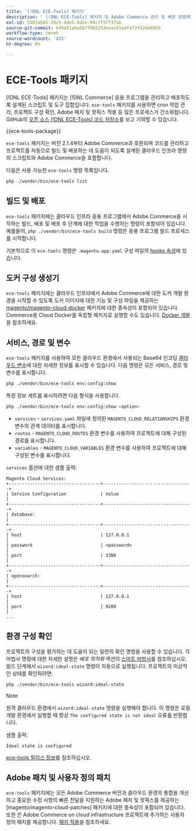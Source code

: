 ```yaml
---
title: '[!DNL ECE-Tools] 패키지'
description: ' [!DNL ECE-Tools] 패키지 및 Adobe Commerce 관리 및 배포 방법에 대해 알아봅니다.'
exl-id: 5583a685-29c5-4de5-8d2e-94cff5ff37ab
source-git-commit: b49a51aba56f79b5253eeacb1adf473f42bb8959
workflow-type: tm+mt
source-wordcount: '431'
ht-degree: 0%

---
```


# ECE-Tools 패키지

[!DNL ECE-Tools] 패키지는 [!DNL Commerce] 응용 프로그램을 관리하고 배포하도록 설계된 스크립트 및 도구 집합입니다. `ece-tools` 패키지를 사용하면 cron 작업 관리, 프로젝트 구성 확인, Adobe 패치 및 핫픽스 적용 등 많은 프로세스가 간소화됩니다. GitHub의 [오픈 소스 [!DNL ECE-Tools] 코드 저장소][ece-repo]를 보고 기여할 수 있습니다.

{{ece-tools-package}}

`ece-tools` 패키지는 버전 2.1.4부터 Adobe Commerce과 호환되며 코드를 관리하고 프로젝트를 자동으로 빌드 및 배포하는 데 도움이 되도록 설계된 클라우드 인프라 명령의 스크립트와 Adobe Commerce을 포함합니다.

다음은 사용 가능한 `ece-tools` 명령 목록입니다.

```bash
php ./vendor/bin/ece-tools list
```

## 빌드 및 배포

`ece-tools` 패키지에는 클라우드 인프라 응용 프로그램에서 Adobe Commerce을 시작하는 빌드, 배포 및 배포 후 단계에 대한 작업을 수행하는 명령이 포함되어 있습니다. 예를들어, `php ./vendor/bin/ece-tools build` 명령은 응용 프로그램 빌드 프로세스를 시작합니다.

기본적으로 이 `ece-tools` 명령은 `.magento.app.yaml` 구성 파일의 [hooks 속성](../application/hooks-property.md)에 있습니다.

## 도커 구성 생성기

`ece-tools` 패키지에는 클라우드 인프라에서 Adobe Commerce에 대한 도커 개발 환경을 시작할 수 있도록 도커 이미지에 대한 기능 및 구성 파일을 제공하는 [magento/magento-cloud-docker] 패키지에 대한 종속성이 포함되어 있습니다. Commerce용 Cloud Docker를 독립형 패키지로 실행할 수도 있습니다. [Docker 개발](../dev-tools/cloud-docker.md)을 참조하세요.

## 서비스, 경로 및 변수

`ece-tools` 패키지를 사용하여 모든 클라우드 환경에서 사용되는 Base64 인코딩 [클라우드 변수](../environment/variables-cloud.md)에 대한 자세한 정보를 표시할 수 있습니다. 다음 명령은 모든 서비스, 경로 및 변수를 표시합니다.

```bash
php ./vendor/bin/ece-tools env:config:show
```

특정 정보 세트를 표시하려면 다음 형식을 사용합니다.

```bash
php ./vendor/bin/ece-tools env:config:show <option>
```

- `services` - `services.yaml` 파일에 정의된 `MAGENTO_CLOUD_RELATIONSHIPS` 환경 변수의 관계 데이터를 표시합니다.
- `routes` - `MAGENTO_CLOUD_ROUTES` 환경 변수를 사용하여 프로젝트에 대해 구성된 경로를 표시합니다.
- `variables` - `MAGENTO_CLOUD_VARIABLES` 환경 변수를 사용하여 프로젝트에 대해 구성된 변수를 표시합니다.

`services` 옵션에 대한 샘플 출력:

```
Magento Cloud Services:
+-----------------------------------+----------------------------------+
| Service Configuration             | Value                            |
+-----------------------------------+----------------------------------+
| database:                                                            |
+-----------------------------------+----------------------------------+
| host                              | 127.0.0.1                        |
| password                          | <password>                       |
| port                              | 3306                             |
+-----------------------------------+----------------------------------+
| opensearch:                                                          |
+-----------------------------------+----------------------------------+
| host                              | 127.0.0.1                        |
| port                              | 9200                             |
...
```

## 환경 구성 확인

프로젝트의 구성을 평가하는 데 도움이 되는 일련의 확인 명령을 사용할 수 있습니다. 각 마법사 명령에 대한 자세한 설명은 _배포 최적화_ 섹션의 [스마트 마법사](../deploy/smart-wizards.md)를 참조하십시오. 빌드 단계에서 `wizard:ideal-state` 명령이 자동으로 실행됩니다. 프로젝트의 이상적인 상태를 확인하려면:

```bash
php ./vendor/bin/ece-tools wizard:ideal-state
```

>[!NOTE]
>
>원격 클라우드 환경에서 `wizard:ideal-state` 명령을 실행해야 합니다. 이 명령은 로컬 개발 환경에서 실행할 때 항상 `The configured state is not ideal` 오류를 반환합니다.

샘플 출력:

```
Ideal state is configured
```

[ece-tools 릴리스 정보](../release-notes/cloud-tools-suite.md)를 참조하십시오.

## Adobe 패치 및 사용자 정의 패치

`ece-tools` 패키지에는 모든 Adobe Commerce 버전과 클라우드 환경의 통합을 개선하고 중요한 수정 사항의 빠른 전달을 지원하는 Adobe 패치 및 핫픽스를 제공하는 [magento/magento-cloud-patches] 패키지에 대한 종속성이 포함되어 있습니다. 또한 은 Adobe Commerce on cloud infrastructure 프로젝트에 추가하는 사용자 정의 패치를 제공합니다. [패치 적용](../development/apply-patches.md)을 참조하세요.

<!-- link definitions -->

[ece-repo]: https://github.com/magento/ece-tools
[magento/magento-cloud-docker]: https://github.com/magento/magento-cloud-docker
[magento/magento-cloud 패치]: https://github.com/magento/magento-cloud-patches
